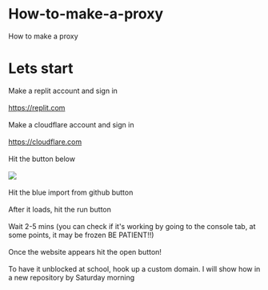 # How-to-make-a-proxy
How to make a proxy
# Lets start
Make a replit account and sign in
<br>
<br>
https://replit.com
<br>
<br>
Make a cloudflare account and sign in
<br>
<br>
https://cloudflare.com
<br>
<br>
Hit the button below
<br>
<br>
<a href="https://www.replit.com/github/TechUnknown21/Ultraviolet-Node-Template">
<img src="https://raw.githubusercontent.com/BinBashBanana/deploy-buttons/master/buttons/remade/replit.svg">
</a>
<br>
<br>
Hit the blue import from github button
<br>
<br>
After it loads, hit the run button
<br>
<br>
Wait 2-5 mins (you can check if it's working by going to the console tab, at some points, it may be frozen BE PATIENT!!)
<br>
<br>
Once the website appears hit the open button!
<br>
<br>
To have it unblocked at school, hook up a custom domain. I will show how in a new repository by Saturday morning
